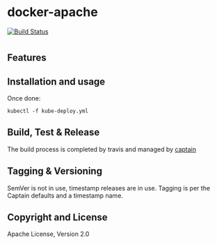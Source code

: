 # docker-apache

[![Build Status](https://travis-ci.org/hipages/docker-apache.svg?branch=master)](https://travis-ci.org/hipages/docker-apache)

# <name>
## Features

## Installation and usage


Once done:

`kubectl -f kube-deploy.yml`

## Build, Test & Release
The build process is completed by travis and managed by [captain](https://github.com/harbur/captain)

## Tagging & Versioning
SemVer is not in use, timestamp releases are in use.
Tagging is per the Captain defaults and a timestamp name.

## Copyright and License
Apache License, Version 2.0
